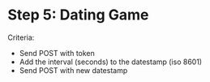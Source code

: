 # Step 5: Dating Game
Criteria:
- Send POST with token
- Add the interval (seconds) to the datestamp (iso 8601)
- Send POST with new datestamp
